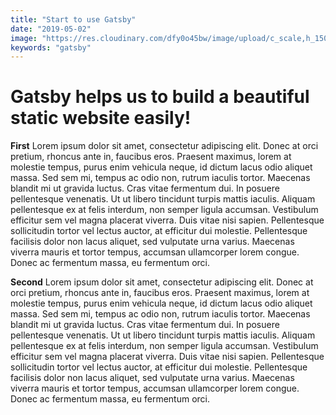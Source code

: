 ```yaml
---
title: "Start to use Gatsby"
date: "2019-05-02"
image: "https://res.cloudinary.com/dfy0o45bw/image/upload/c_scale,h_150,w_150/v1546504622/samples/animals/kitten-playing.gif"
keywords: "gatsby"
---
```


# Gatsby helps us to build a beautiful static website easily!

**First**
Lorem ipsum dolor sit amet, consectetur adipiscing elit. Donec at orci pretium, rhoncus ante in, faucibus eros. Praesent maximus, lorem at molestie tempus, purus enim vehicula neque, id dictum lacus odio aliquet massa. Sed sem mi, tempus ac odio non, rutrum iaculis tortor. Maecenas blandit mi ut gravida luctus. Cras vitae fermentum dui. In posuere pellentesque venenatis. Ut ut libero tincidunt turpis mattis iaculis. Aliquam pellentesque ex at felis interdum, non semper ligula accumsan. Vestibulum efficitur sem vel magna placerat viverra. Duis vitae nisi sapien. Pellentesque sollicitudin tortor vel lectus auctor, at efficitur dui molestie. Pellentesque facilisis dolor non lacus aliquet, sed vulputate urna varius. Maecenas viverra mauris et tortor tempus, accumsan ullamcorper lorem congue. Donec ac fermentum massa, eu fermentum orci.

**Second**
Lorem ipsum dolor sit amet, consectetur adipiscing elit. Donec at orci pretium, rhoncus ante in, faucibus eros. Praesent maximus, lorem at molestie tempus, purus enim vehicula neque, id dictum lacus odio aliquet massa. Sed sem mi, tempus ac odio non, rutrum iaculis tortor. Maecenas blandit mi ut gravida luctus. Cras vitae fermentum dui. In posuere pellentesque venenatis. Ut ut libero tincidunt turpis mattis iaculis. Aliquam pellentesque ex at felis interdum, non semper ligula accumsan. Vestibulum efficitur sem vel magna placerat viverra. Duis vitae nisi sapien. Pellentesque sollicitudin tortor vel lectus auctor, at efficitur dui molestie. Pellentesque facilisis dolor non lacus aliquet, sed vulputate urna varius. Maecenas viverra mauris et tortor tempus, accumsan ullamcorper lorem congue. Donec ac fermentum massa, eu fermentum orci.

